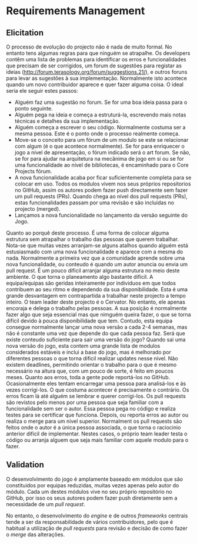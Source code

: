 # Requirements Management

## Elicitation

  O processo de evolução do projecto não é nada de muito formal. No entanto tens algumas regras para que ninguém se atrapalhe. Os developers contêm uma lista de problemas para identificar os erros e funcionalidades que precisam de ser corrigidos, um forum de sugestões para registar as ideias (http://forum.terasology.org/forum/suggestions.21/), e outros foruns para levar as sugestões à sua implementação. Normalmente isto acontece quando um novo contribuidor aparece e quer fazer alguma coisa. O ideal seria ele seguir estes passos:
 - Alguém faz uma sugestão no forum. Se for uma boa ideia passa para o ponto seguinte.
 - Alguém pega na ideia e começa a estruturá-la, escrevendo mais notas técnicas e detalhes da sua implementação.
 - Alguém começa a escrever o seu código. Normalmente costuma ser a mesma pessoa. Este é o ponto onde o processo realmente começa.
 - Move-se o conceito para um fórum de um modulo se este se relacionar com algum (é o que acontece normalmente). Se for para enriquecer o jogo a nível de apresentação, o fórum indicado será o art forum. Se não, se for para ajudar na arquitetura na mecânima de jogo em si ou se for uma funcionalidade ao nível de bibliotecas, é encaminhado para o Core Projects fórum.
 - A nova funcionalidade acaba por ficar suficientemente completa para se colocar em uso. Todos os modulos vivem nos seus próprios repositorios no GitHub, assim os autores podem fazer push directamente sem fazer um pull requests (PRs). Quando chega ao nível dos pull requests (PRs), estas funcionalidades passam por uma revisão e são incluidas no projecto (merged). 
 - Lançamos a nova funcionalidade no lançamento da versão seguinte do Jogo.
  
  Quanto ao porquê deste processo. É uma forma de colocar alguma estrutura sem atrapalhar o trabalho das pessoas que querem trabalhar. Nota-se que muitas vezes arranjam-se alguns atalhos quando alguém está estusiasmado com uma nova funcionalidade e aparece com a mesma do nada. Normalmente a primeira vez que a comunidade aprende sobre uma nova funcionalidade, ou conteudo é quando um autor anuncia ou envia um pull request. É um pouco dificil arranjar alguma estrutura no meio deste ambiente. O que torna o planeamento algo bastante dificil. 
  A equipa/equipas são geridas inteiramente por individuos em que todos contribuem ao seu ritmo e dependendo da sua disponibilidade. Esta é uma grande desvantagem em contrapartida a trabalhar neste projecto a tempo inteiro. O team leader deste projecto é o Cervator. No entanto, ele apenas encoraja e delega o trabalho pelas pessoas. A sua posição é normalmente fazer algo que seja essencial mas que nimguém queira fazer, o que se torna difícil devido à pouca disponibilidade que tem.
  Contudo, esta equipa consegue normalmente lançar uma nova versão a cada 2-4 semanas, mas não é constante uma vez que depende do que cada pessoa faz. Será que existe conteudo suficiente para sair uma versão do jogo? Quando sai uma nova versão do jogo, esta contem uma grande lista de modulos considerados estáveis e inclui a base do jogo, mas é melhorado por diferentes pessoas o que torna dificil realizar updates nesse nível.
  Não existem deadlines, permitindo orientar o trabalho para o que é mesmo necessário na altura que, com um pouco de sorte, é feito em poucos meses.
  Quanto aos erros, toda a gente pode reportá-los no GitHub. Ocasionalmente eles tentam encarregar uma pessoa para analisá-los e ás vezes corrigi-los. O que costuma acontecer é precisamente o contrário. Os erros ficam lá até alguém se lembrar e querer corrigi-los. 
  Os pull requests são revistos pelo menos por uma pessoa que seja familiar com a funcionalidade sem ser o autor. Essa pessoa pega no código e realiza testes para se certificar que funciona. Depois, ou reporta erros ao autor ou realiza o merge para um nivel superior. Normalment os pull requests são feitos onde o autor é a única pessoa associada, o que torna o raciocinio anterior dificil de implementar. Nestes casos, o próprio team leader testa o código ou arranja alguem que seja mais familiar com aquele modulo para o fazer.  

## Validation
O desenvolvimento do jogo é amplamente baseado em módulos que são constituidos por equipas reduzidas, muitas vezes apenas pelo autor do módulo. Cada um destes módulos vive no seu próprio repositório no GitHub, por isso os seus autores podem fazer push diretamente sem a necessidade de um *pull request*.

No entanto, o desenvolvimento do *engine* e de outros *frameworks* centrais tende a ser da responsabilidade de vários contribuidores, pelo que é habitual a utilização de *pull requests* para revisão e decisão de como fazer o *merge* das alterações.
